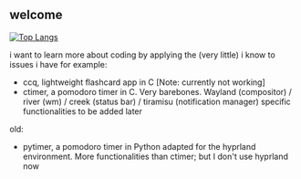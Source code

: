 ## welcome
[![Top Langs](https://github-readme-stats-git-masterrstaa-rickstaa.vercel.app/api/top-langs/?username=sg-hk&theme=dracula)](https://github.com/sg-hk/github-readme-stats)

i want to learn more about coding by applying the (very little) i know to issues i have
for example:
- ccq, lightweight flashcard app in C [Note: currently not working]
- ctimer, a pomodoro timer in C. Very barebones. Wayland (compositor) / river (wm) / creek (status bar) / tiramisu (notification manager) specific functionalities to be added later

old:
- pytimer, a pomodoro timer in Python adapted for the hyprland environment. More functionalities than ctimer; but I don't use hyprland now
